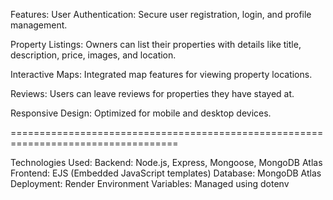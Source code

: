 Features:
User Authentication: Secure user registration, login, and profile management.

Property Listings: Owners can list their properties with details like title, description, price, images, and location.

Interactive Maps: Integrated map features for viewing property locations.

Reviews: Users can leave reviews for properties they have stayed at.

Responsive Design: Optimized for mobile and desktop devices.



===================================================================================

Technologies Used:
Backend: Node.js, Express, Mongoose, MongoDB Atlas
Frontend: EJS (Embedded JavaScript templates)
Database: MongoDB Atlas
Deployment: Render
Environment Variables: Managed using dotenv

